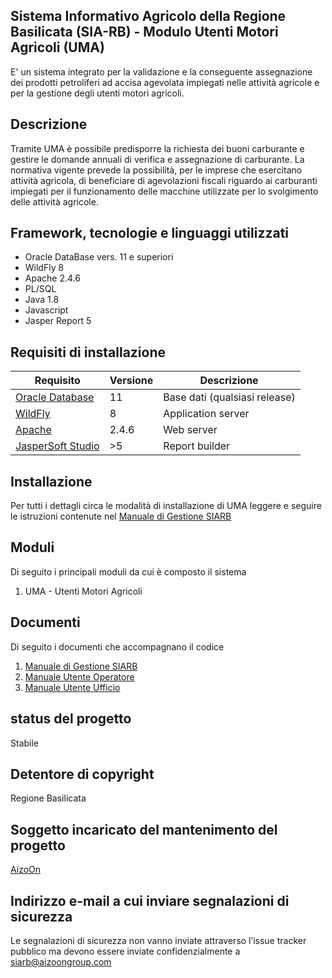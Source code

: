 ﻿## Sistema Informativo Agricolo della Regione Basilicata (SIA-RB) - Modulo Utenti Motori Agricoli (UMA) 
E' un sistema integrato per la validazione e la conseguente assegnazione dei prodotti petroliferi ad accisa agevolata impiegati nelle attività agricole e per la gestione degli utenti motori agricoli.

## Descrizione
Tramite UMA è possibile predisporre la richiesta dei buoni carburante e gestire le domande annuali di verifica e assegnazione di carburante.
La normativa vigente prevede la possibilità, per le imprese che esercitano attività agricola, di beneficiare di agevolazioni fiscali riguardo ai carburanti impiegati per il funzionamento delle macchine utilizzate per lo svolgimento delle attività agricole.

## Framework, tecnologie e linguaggi utilizzati
 - Oracle DataBase vers. 11 e superiori
 - WildFly 8
 - Apache 2.4.6
 - PL/SQL
 - Java 1.8
 - Javascript
 - Jasper Report 5

## Requisiti di installazione
|Requisito| Versione |Descrizione|
|-----------|-----------|---------|
|[Oracle Database](https://www.oracle.com/it/database/) | 11 |Base dati (qualsiasi release)
|[WildFly](https://www.wildfly.org/)|8|Application server
|[Apache](https://httpd.apache.org/)|2.4.6|Web server
|[JasperSoft Studio](https://community.jaspersoft.com)|>5|Report builder

## Installazione
Per tutti i dettagli circa le modalità di installazione di UMA leggere e seguire le istruzioni contenute nel [Manuale di Gestione SIARB](https://github.com/RegioneBasilicata/SIA-RB-UMA/blob/main/documents/Manuale%20Gestione%20SIARB.pdf)

## Moduli
Di seguito i principali moduli da cui è composto il sistema
 1. UMA - Utenti Motori Agricoli

## Documenti 
Di seguito i documenti che accompagnano il codice

 1. [Manuale di Gestione SIARB](https://github.com/RegioneBasilicata/SIA-RB-UMA/blob/main/documents/Manuale%20Gestione%20SIARB.pdf)
 2. [Manuale Utente Operatore](https://github.com/RegioneBasilicata/SIA-RB-UMA/blob/main/documents/Manuale_Utente_Operatore_Domanda_Assegnazione_Carburante_UMA_v3.6.pdf)
 3. [Manuale Utente Ufficio](https://github.com/RegioneBasilicata/SIA-RB-UMA/blob/main/documents/Manuale_Utente_Ufficio_UMA_Domanda_Assegnazione_Carburante_UMA_v4.pdf)

## status del progetto
Stabile

## Detentore di copyright
Regione Basilicata

## Soggetto incaricato del mantenimento del progetto
[AizoOn](https://www.aizoongroup.com/)

## Indirizzo e-mail a cui inviare segnalazioni di sicurezza 
Le segnalazioni di sicurezza non vanno inviate attraverso l’issue tracker pubblico ma devono essere inviate confidenzialmente a siarb@aizoongroup.com
